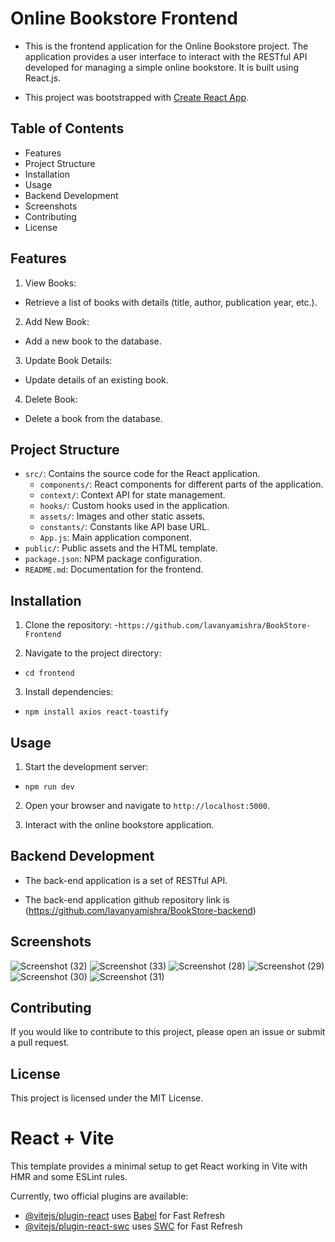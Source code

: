 # Online Bookstore Frontend

- This is the frontend application for the Online Bookstore project. The application provides a user interface to interact with the RESTful API developed for managing a simple online bookstore. It is built using React.js.

- This project was bootstrapped with [Create React App](https://github.com/facebook/create-react-app).

## Table of Contents

- Features
- Project Structure
- Installation
- Usage
- Backend Development
- Screenshots
- Contributing
- License

## Features

1. View Books:

- Retrieve a list of books with details (title, author, publication year, etc.).

2. Add New Book:

- Add a new book to the database.

3. Update Book Details:

- Update details of an existing book.

4. Delete Book:

- Delete a book from the database.

## Project Structure

- `src/`: Contains the source code for the React application.
  - `components/`: React components for different parts of the application.
  - `context/`: Context API for state management.
  - `hooks/`: Custom hooks used in the application.
  - `assets/`: Images and other static assets.
  - `constants/`: Constants like API base URL.
  - `App.js`: Main application component.
- `public/`: Public assets and the HTML template.
- `package.json`: NPM package configuration.
- `README.md`: Documentation for the frontend.

## Installation

1. Clone the repository: -`https://github.com/lavanyamishra/BookStore-Frontend`

2. Navigate to the project directory:

- `cd frontend`

3. Install dependencies:

- `npm install axios react-toastify`

## Usage

1. Start the development server:

- `npm run dev`

2. Open your browser and navigate to `http://localhost:5000`.

3. Interact with the online bookstore application.

## Backend Development

- The back-end application is a set of RESTful API.

- The back-end application github repository link is (https://github.com/lavanyamishra/BookStore-backend)

## Screenshots
![Screenshot (32)](https://github.com/lavanyamishra/BookStore-Frontend/assets/100487476/9b52b60a-4d76-421b-834b-adc406616441)
![Screenshot (33)](https://github.com/lavanyamishra/BookStore-Frontend/assets/100487476/e501c03a-6a88-410e-bfd2-9cf3e03dcc25)
![Screenshot (28)](https://github.com/lavanyamishra/BookStore-Frontend/assets/100487476/a447e165-edbc-449a-8876-80f5c69ca303)
![Screenshot (29)](https://github.com/lavanyamishra/BookStore-Frontend/assets/100487476/60077c3e-3db2-465f-b811-2558c6f0001a)
![Screenshot (30)](https://github.com/lavanyamishra/BookStore-Frontend/assets/100487476/c9bcee40-143a-495f-847d-5bd2e0c4fbf5)
![Screenshot (31)](https://github.com/lavanyamishra/BookStore-Frontend/assets/100487476/869775db-a9aa-46a4-bd0c-658c4c43bfa6)






## Contributing

If you would like to contribute to this project, please open an issue or submit a pull request.

## License

This project is licensed under the MIT License.











# React + Vite

This template provides a minimal setup to get React working in Vite with HMR and some ESLint rules.

Currently, two official plugins are available:

- [@vitejs/plugin-react](https://github.com/vitejs/vite-plugin-react/blob/main/packages/plugin-react/README.md) uses [Babel](https://babeljs.io/) for Fast Refresh
- [@vitejs/plugin-react-swc](https://github.com/vitejs/vite-plugin-react-swc) uses [SWC](https://swc.rs/) for Fast Refresh
